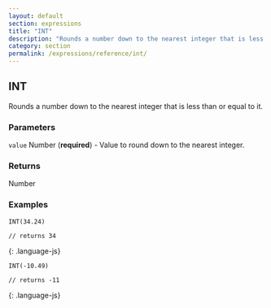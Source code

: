 ```yaml
---
layout: default
section: expressions
title: "INT"
description: "Rounds a number down to the nearest integer that is less than or equal to it."
category: section
permalink: /expressions/reference/int/
---
```


## INT

Rounds a number down to the nearest integer that is less than or equal to it.

### Parameters

`value` Number (__required__) - Value to round down to the nearest integer.

### Returns

Number

### Examples

~~~
INT(34.24)

// returns 34
~~~
{: .language-js}


~~~
INT(-10.49)

// returns -11
~~~
{: .language-js}